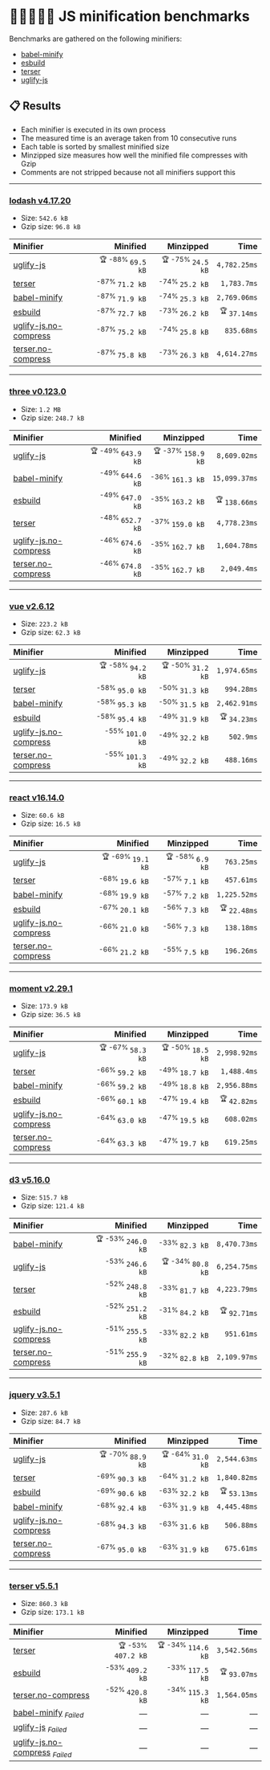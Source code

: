 # 🏃‍♂️🏃‍♀️🏃 JS minification benchmarks

Benchmarks are gathered on the following minifiers:
- [babel-minify](https://github.com/babel/minify)
- [esbuild](https://github.com/evanw/esbuild)
- [terser](https://github.com/terser/terser)
- [uglify-js](https://github.com/mishoo/UglifyJS)

## 📋 Results
- Each minifier is executed in its own process
- The measured time is an average taken from 10 consecutive runs
- Each table is sorted by smallest minified size
- Minzipped size measures how well the minified file compresses with Gzip
- Comments are not stripped because not all minifiers support this

----

<!-- benchmarks:start -->
### [lodash v4.17.20](https://www.npmjs.com/package/lodash/v/4.17.20)
- Size: `542.6 kB`
- Gzip size: `96.8 kB`

| Minifier                                                                   |                     Minified |                    Minzipped |                    Time |
| :------------------------------------------------------------------------- | ---------------------------: | ---------------------------: | ----------------------: |
| [uglify-js](/lib/benchmark/minifiers/uglify-js.js)                         | <sup>🏆 -88% </sup>`69.5 kB` | <sup>🏆 -75% </sup>`24.5 kB` |            `4,782.25ms` |
| [terser](/lib/benchmark/minifiers/terser.js)                               |    <sup>-87% </sup>`71.2 kB` |    <sup>-74% </sup>`25.2 kB` |             `1,783.7ms` |
| [babel-minify](/lib/benchmark/minifiers/babel-minify.js)                   |    <sup>-87% </sup>`71.9 kB` |    <sup>-74% </sup>`25.3 kB` |            `2,769.06ms` |
| [esbuild](/lib/benchmark/minifiers/esbuild.js)                             |    <sup>-87% </sup>`72.7 kB` |    <sup>-73% </sup>`26.2 kB` | <sup>🏆 </sup>`37.14ms` |
| [uglify-js.no-compress](/lib/benchmark/minifiers/uglify-js.no-compress.js) |    <sup>-87% </sup>`75.2 kB` |    <sup>-74% </sup>`25.8 kB` |              `835.68ms` |
| [terser.no-compress](/lib/benchmark/minifiers/terser.no-compress.js)       |    <sup>-87% </sup>`75.8 kB` |    <sup>-73% </sup>`26.3 kB` |            `4,614.27ms` |
----
### [three v0.123.0](https://www.npmjs.com/package/three/v/0.123.0)
- Size: `1.2 MB`
- Gzip size: `248.7 kB`

| Minifier                                                                   |                      Minified |                     Minzipped |                     Time |
| :------------------------------------------------------------------------- | ----------------------------: | ----------------------------: | -----------------------: |
| [uglify-js](/lib/benchmark/minifiers/uglify-js.js)                         | <sup>🏆 -49% </sup>`643.9 kB` | <sup>🏆 -37% </sup>`158.9 kB` |             `8,609.02ms` |
| [babel-minify](/lib/benchmark/minifiers/babel-minify.js)                   |    <sup>-49% </sup>`644.6 kB` |    <sup>-36% </sup>`161.3 kB` |            `15,099.37ms` |
| [esbuild](/lib/benchmark/minifiers/esbuild.js)                             |    <sup>-49% </sup>`647.0 kB` |    <sup>-35% </sup>`163.2 kB` | <sup>🏆 </sup>`138.66ms` |
| [terser](/lib/benchmark/minifiers/terser.js)                               |    <sup>-48% </sup>`652.7 kB` |    <sup>-37% </sup>`159.0 kB` |             `4,778.23ms` |
| [uglify-js.no-compress](/lib/benchmark/minifiers/uglify-js.no-compress.js) |    <sup>-46% </sup>`674.6 kB` |    <sup>-35% </sup>`162.7 kB` |             `1,604.78ms` |
| [terser.no-compress](/lib/benchmark/minifiers/terser.no-compress.js)       |    <sup>-46% </sup>`674.8 kB` |    <sup>-35% </sup>`162.7 kB` |              `2,049.4ms` |
----
### [vue v2.6.12](https://www.npmjs.com/package/vue/v/2.6.12)
- Size: `223.2 kB`
- Gzip size: `62.3 kB`

| Minifier                                                                   |                     Minified |                    Minzipped |                    Time |
| :------------------------------------------------------------------------- | ---------------------------: | ---------------------------: | ----------------------: |
| [uglify-js](/lib/benchmark/minifiers/uglify-js.js)                         | <sup>🏆 -58% </sup>`94.2 kB` | <sup>🏆 -50% </sup>`31.2 kB` |            `1,974.65ms` |
| [terser](/lib/benchmark/minifiers/terser.js)                               |    <sup>-58% </sup>`95.0 kB` |    <sup>-50% </sup>`31.3 kB` |              `994.28ms` |
| [babel-minify](/lib/benchmark/minifiers/babel-minify.js)                   |    <sup>-58% </sup>`95.3 kB` |    <sup>-50% </sup>`31.5 kB` |            `2,462.91ms` |
| [esbuild](/lib/benchmark/minifiers/esbuild.js)                             |    <sup>-58% </sup>`95.4 kB` |    <sup>-49% </sup>`31.9 kB` | <sup>🏆 </sup>`34.23ms` |
| [uglify-js.no-compress](/lib/benchmark/minifiers/uglify-js.no-compress.js) |   <sup>-55% </sup>`101.0 kB` |    <sup>-49% </sup>`32.2 kB` |               `502.9ms` |
| [terser.no-compress](/lib/benchmark/minifiers/terser.no-compress.js)       |   <sup>-55% </sup>`101.3 kB` |    <sup>-49% </sup>`32.2 kB` |              `488.16ms` |
----
### [react v16.14.0](https://www.npmjs.com/package/react/v/16.14.0)
- Size: `60.6 kB`
- Gzip size: `16.5 kB`

| Minifier                                                                   |                     Minified |                   Minzipped |                    Time |
| :------------------------------------------------------------------------- | ---------------------------: | --------------------------: | ----------------------: |
| [uglify-js](/lib/benchmark/minifiers/uglify-js.js)                         | <sup>🏆 -69% </sup>`19.1 kB` | <sup>🏆 -58% </sup>`6.9 kB` |              `763.25ms` |
| [terser](/lib/benchmark/minifiers/terser.js)                               |    <sup>-68% </sup>`19.6 kB` |    <sup>-57% </sup>`7.1 kB` |              `457.61ms` |
| [babel-minify](/lib/benchmark/minifiers/babel-minify.js)                   |    <sup>-68% </sup>`19.9 kB` |    <sup>-57% </sup>`7.2 kB` |            `1,225.52ms` |
| [esbuild](/lib/benchmark/minifiers/esbuild.js)                             |    <sup>-67% </sup>`20.1 kB` |    <sup>-56% </sup>`7.3 kB` | <sup>🏆 </sup>`22.48ms` |
| [uglify-js.no-compress](/lib/benchmark/minifiers/uglify-js.no-compress.js) |    <sup>-66% </sup>`21.0 kB` |    <sup>-56% </sup>`7.3 kB` |              `138.18ms` |
| [terser.no-compress](/lib/benchmark/minifiers/terser.no-compress.js)       |    <sup>-66% </sup>`21.2 kB` |    <sup>-55% </sup>`7.5 kB` |              `196.26ms` |
----
### [moment v2.29.1](https://www.npmjs.com/package/moment/v/2.29.1)
- Size: `173.9 kB`
- Gzip size: `36.5 kB`

| Minifier                                                                   |                     Minified |                    Minzipped |                    Time |
| :------------------------------------------------------------------------- | ---------------------------: | ---------------------------: | ----------------------: |
| [uglify-js](/lib/benchmark/minifiers/uglify-js.js)                         | <sup>🏆 -67% </sup>`58.3 kB` | <sup>🏆 -50% </sup>`18.5 kB` |            `2,998.92ms` |
| [terser](/lib/benchmark/minifiers/terser.js)                               |    <sup>-66% </sup>`59.2 kB` |    <sup>-49% </sup>`18.7 kB` |             `1,488.4ms` |
| [babel-minify](/lib/benchmark/minifiers/babel-minify.js)                   |    <sup>-66% </sup>`59.2 kB` |    <sup>-49% </sup>`18.8 kB` |            `2,956.88ms` |
| [esbuild](/lib/benchmark/minifiers/esbuild.js)                             |    <sup>-66% </sup>`60.1 kB` |    <sup>-47% </sup>`19.4 kB` | <sup>🏆 </sup>`42.82ms` |
| [uglify-js.no-compress](/lib/benchmark/minifiers/uglify-js.no-compress.js) |    <sup>-64% </sup>`63.0 kB` |    <sup>-47% </sup>`19.5 kB` |              `608.02ms` |
| [terser.no-compress](/lib/benchmark/minifiers/terser.no-compress.js)       |    <sup>-64% </sup>`63.3 kB` |    <sup>-47% </sup>`19.7 kB` |              `619.25ms` |
----
### [d3 v5.16.0](https://www.npmjs.com/package/d3/v/5.16.0)
- Size: `515.7 kB`
- Gzip size: `121.4 kB`

| Minifier                                                                   |                      Minified |                    Minzipped |                    Time |
| :------------------------------------------------------------------------- | ----------------------------: | ---------------------------: | ----------------------: |
| [babel-minify](/lib/benchmark/minifiers/babel-minify.js)                   | <sup>🏆 -53% </sup>`246.0 kB` |    <sup>-33% </sup>`82.3 kB` |            `8,470.73ms` |
| [uglify-js](/lib/benchmark/minifiers/uglify-js.js)                         |    <sup>-53% </sup>`246.6 kB` | <sup>🏆 -34% </sup>`80.8 kB` |            `6,254.75ms` |
| [terser](/lib/benchmark/minifiers/terser.js)                               |    <sup>-52% </sup>`248.8 kB` |    <sup>-33% </sup>`81.7 kB` |            `4,223.79ms` |
| [esbuild](/lib/benchmark/minifiers/esbuild.js)                             |    <sup>-52% </sup>`251.2 kB` |    <sup>-31% </sup>`84.2 kB` | <sup>🏆 </sup>`92.71ms` |
| [uglify-js.no-compress](/lib/benchmark/minifiers/uglify-js.no-compress.js) |    <sup>-51% </sup>`255.5 kB` |    <sup>-33% </sup>`82.2 kB` |              `951.61ms` |
| [terser.no-compress](/lib/benchmark/minifiers/terser.no-compress.js)       |    <sup>-51% </sup>`255.9 kB` |    <sup>-32% </sup>`82.8 kB` |            `2,109.97ms` |
----
### [jquery v3.5.1](https://www.npmjs.com/package/jquery/v/3.5.1)
- Size: `287.6 kB`
- Gzip size: `84.7 kB`

| Minifier                                                                   |                     Minified |                    Minzipped |                    Time |
| :------------------------------------------------------------------------- | ---------------------------: | ---------------------------: | ----------------------: |
| [uglify-js](/lib/benchmark/minifiers/uglify-js.js)                         | <sup>🏆 -70% </sup>`88.9 kB` | <sup>🏆 -64% </sup>`31.0 kB` |            `2,544.63ms` |
| [terser](/lib/benchmark/minifiers/terser.js)                               |    <sup>-69% </sup>`90.3 kB` |    <sup>-64% </sup>`31.2 kB` |            `1,840.82ms` |
| [esbuild](/lib/benchmark/minifiers/esbuild.js)                             |    <sup>-69% </sup>`90.6 kB` |    <sup>-63% </sup>`32.2 kB` | <sup>🏆 </sup>`53.13ms` |
| [babel-minify](/lib/benchmark/minifiers/babel-minify.js)                   |    <sup>-68% </sup>`92.4 kB` |    <sup>-63% </sup>`31.9 kB` |            `4,445.48ms` |
| [uglify-js.no-compress](/lib/benchmark/minifiers/uglify-js.no-compress.js) |    <sup>-68% </sup>`94.3 kB` |    <sup>-63% </sup>`31.6 kB` |              `506.88ms` |
| [terser.no-compress](/lib/benchmark/minifiers/terser.no-compress.js)       |    <sup>-67% </sup>`95.0 kB` |    <sup>-63% </sup>`31.9 kB` |              `675.61ms` |
----
### [terser v5.5.1](https://www.npmjs.com/package/terser/v/5.5.1)
- Size: `860.3 kB`
- Gzip size: `173.1 kB`

| Minifier                                                                                       |                      Minified |                     Minzipped |                    Time |
| :--------------------------------------------------------------------------------------------- | ----------------------------: | ----------------------------: | ----------------------: |
| [terser](/lib/benchmark/minifiers/terser.js)                                                   | <sup>🏆 -53% </sup>`407.2 kB` | <sup>🏆 -34% </sup>`114.6 kB` |            `3,542.56ms` |
| [esbuild](/lib/benchmark/minifiers/esbuild.js)                                                 |    <sup>-53% </sup>`409.2 kB` |    <sup>-33% </sup>`117.5 kB` | <sup>🏆 </sup>`93.07ms` |
| [terser.no-compress](/lib/benchmark/minifiers/terser.no-compress.js)                           |    <sup>-52% </sup>`420.8 kB` |    <sup>-34% </sup>`115.3 kB` |            `1,564.05ms` |
| [babel-minify](/lib/benchmark/minifiers/babel-minify.js) <sub>_Failed_</sub>                   |                             — |                             — |                       — |
| [uglify-js](/lib/benchmark/minifiers/uglify-js.js) <sub>_Failed_</sub>                         |                             — |                             — |                       — |
| [uglify-js.no-compress](/lib/benchmark/minifiers/uglify-js.no-compress.js) <sub>_Failed_</sub> |                             — |                             — |                       — |
<!-- benchmarks:end -->

